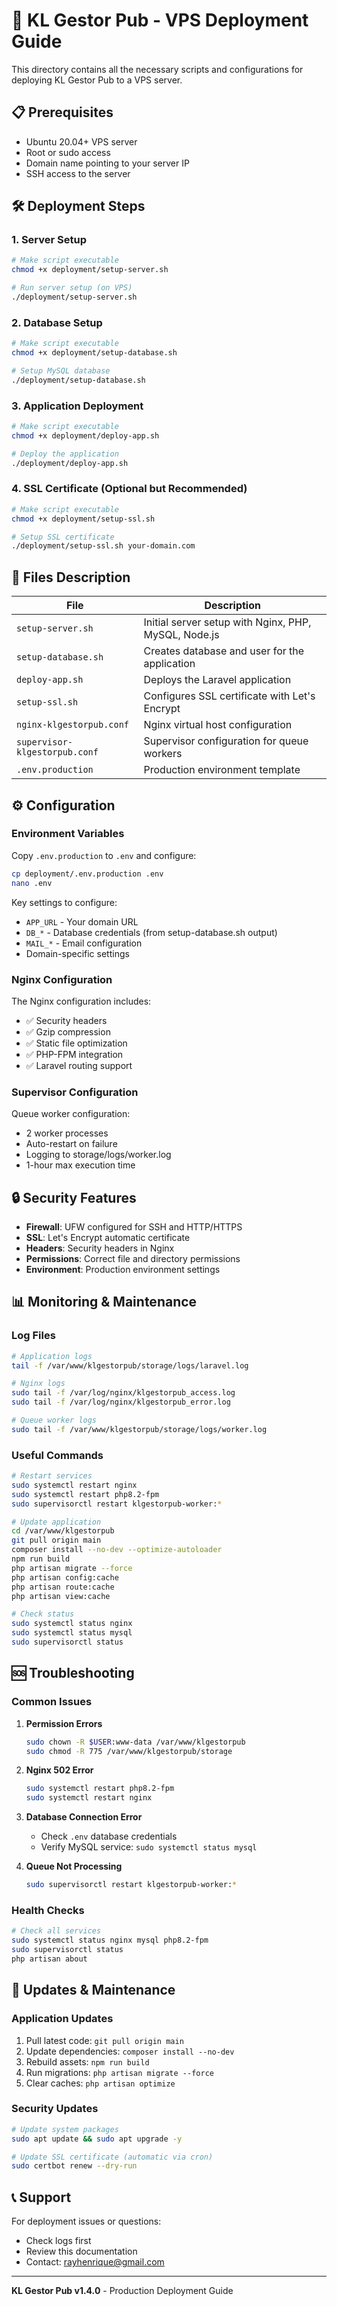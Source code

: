 # 🚀 KL Gestor Pub - VPS Deployment Guide

This directory contains all the necessary scripts and configurations for deploying KL Gestor Pub to a VPS server.

## 📋 Prerequisites

- Ubuntu 20.04+ VPS server
- Root or sudo access
- Domain name pointing to your server IP
- SSH access to the server

## 🛠️ Deployment Steps

### 1. Server Setup

```bash
# Make script executable
chmod +x deployment/setup-server.sh

# Run server setup (on VPS)
./deployment/setup-server.sh
```

### 2. Database Setup

```bash
# Make script executable
chmod +x deployment/setup-database.sh

# Setup MySQL database
./deployment/setup-database.sh
```

### 3. Application Deployment

```bash
# Make script executable
chmod +x deployment/deploy-app.sh

# Deploy the application
./deployment/deploy-app.sh
```

### 4. SSL Certificate (Optional but Recommended)

```bash
# Make script executable
chmod +x deployment/setup-ssl.sh

# Setup SSL certificate
./deployment/setup-ssl.sh your-domain.com
```

## 📁 Files Description

| File | Description |
|------|-------------|
| `setup-server.sh` | Initial server setup with Nginx, PHP, MySQL, Node.js |
| `setup-database.sh` | Creates database and user for the application |
| `deploy-app.sh` | Deploys the Laravel application |
| `setup-ssl.sh` | Configures SSL certificate with Let's Encrypt |
| `nginx-klgestorpub.conf` | Nginx virtual host configuration |
| `supervisor-klgestorpub.conf` | Supervisor configuration for queue workers |
| `.env.production` | Production environment template |

## ⚙️ Configuration

### Environment Variables

Copy `.env.production` to `.env` and configure:

```bash
cp deployment/.env.production .env
nano .env
```

Key settings to configure:
- `APP_URL` - Your domain URL
- `DB_*` - Database credentials (from setup-database.sh output)
- `MAIL_*` - Email configuration
- Domain-specific settings

### Nginx Configuration

The Nginx configuration includes:
- ✅ Security headers
- ✅ Gzip compression
- ✅ Static file optimization
- ✅ PHP-FPM integration
- ✅ Laravel routing support

### Supervisor Configuration

Queue worker configuration:
- 2 worker processes
- Auto-restart on failure
- Logging to storage/logs/worker.log
- 1-hour max execution time

## 🔒 Security Features

- **Firewall**: UFW configured for SSH and HTTP/HTTPS
- **SSL**: Let's Encrypt automatic certificate
- **Headers**: Security headers in Nginx
- **Permissions**: Correct file and directory permissions
- **Environment**: Production environment settings

## 📊 Monitoring & Maintenance

### Log Files

```bash
# Application logs
tail -f /var/www/klgestorpub/storage/logs/laravel.log

# Nginx logs
sudo tail -f /var/log/nginx/klgestorpub_access.log
sudo tail -f /var/log/nginx/klgestorpub_error.log

# Queue worker logs
sudo tail -f /var/www/klgestorpub/storage/logs/worker.log
```

### Useful Commands

```bash
# Restart services
sudo systemctl restart nginx
sudo systemctl restart php8.2-fpm
sudo supervisorctl restart klgestorpub-worker:*

# Update application
cd /var/www/klgestorpub
git pull origin main
composer install --no-dev --optimize-autoloader
npm run build
php artisan migrate --force
php artisan config:cache
php artisan route:cache
php artisan view:cache

# Check status
sudo systemctl status nginx
sudo systemctl status mysql
sudo supervisorctl status
```

## 🆘 Troubleshooting

### Common Issues

1. **Permission Errors**
   ```bash
   sudo chown -R $USER:www-data /var/www/klgestorpub
   sudo chmod -R 775 /var/www/klgestorpub/storage
   ```

2. **Nginx 502 Error**
   ```bash
   sudo systemctl restart php8.2-fpm
   sudo systemctl restart nginx
   ```

3. **Database Connection Error**
   - Check `.env` database credentials
   - Verify MySQL service: `sudo systemctl status mysql`

4. **Queue Not Processing**
   ```bash
   sudo supervisorctl restart klgestorpub-worker:*
   ```

### Health Checks

```bash
# Check all services
sudo systemctl status nginx mysql php8.2-fpm
sudo supervisorctl status
php artisan about
```

## 🔄 Updates & Maintenance

### Application Updates

1. Pull latest code: `git pull origin main`
2. Update dependencies: `composer install --no-dev`
3. Rebuild assets: `npm run build`
4. Run migrations: `php artisan migrate --force`
5. Clear caches: `php artisan optimize`

### Security Updates

```bash
# Update system packages
sudo apt update && sudo apt upgrade -y

# Update SSL certificate (automatic via cron)
sudo certbot renew --dry-run
```

## 📞 Support

For deployment issues or questions:
- Check logs first
- Review this documentation
- Contact: rayhenrique@gmail.com

---

**KL Gestor Pub v1.4.0** - Production Deployment Guide